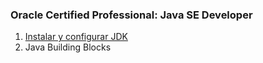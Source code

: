 ### Oracle Certified Professional: Java SE Developer

1. [Instalar y configurar JDK](doc/01_instalar-configurar-jdk.md)
2. Java Building Blocks
